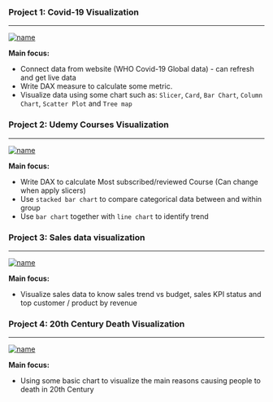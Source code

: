 ### **Project 1: Covid-19 Visualization**
***
[![name](https://torch-naranja-318.notion.site/image/https%3A%2F%2Fs3-us-west-2.amazonaws.com%2Fsecure.notion-static.com%2Fc2d57f05-502f-4031-8984-dfdf5f8919ce%2FPBI1.png?id=591adc15-ae94-4bfb-93f5-67b64595dbe3&table=block&spaceId=152c4298-cb5c-4dfd-a156-aa947915aea5&width=2000&userId=&cache=v2)](https://torch-naranja-318.notion.site/image/https%3A%2F%2Fs3-us-west-2.amazonaws.com%2Fsecure.notion-static.com%2Fc2d57f05-502f-4031-8984-dfdf5f8919ce%2FPBI1.png?id=591adc15-ae94-4bfb-93f5-67b64595dbe3&table=block&spaceId=152c4298-cb5c-4dfd-a156-aa947915aea5&width=2000&userId=&cache=v2)

**Main focus:**
* Connect data from website (WHO Covid-19 Global data) - can refresh and get live data
* Write DAX measure to calculate some metric.
* Visualize data using some chart such as: `Slicer`, `Card`, `Bar Chart`, `Column Chart`, `Scatter Plot` and `Tree map`

### **Project 2: Udemy Courses Visualization**
***
[![name](https://torch-naranja-318.notion.site/image/https%3A%2F%2Fs3-us-west-2.amazonaws.com%2Fsecure.notion-static.com%2F940e1661-75c1-45a9-9a1a-94b29aa98ba9%2FUntitled.png?id=090b030e-58d6-4697-8ecc-2a2266fca032&table=block&spaceId=152c4298-cb5c-4dfd-a156-aa947915aea5&width=2000&userId=&cache=v2)](https://torch-naranja-318.notion.site/image/https%3A%2F%2Fs3-us-west-2.amazonaws.com%2Fsecure.notion-static.com%2F940e1661-75c1-45a9-9a1a-94b29aa98ba9%2FUntitled.png?id=090b030e-58d6-4697-8ecc-2a2266fca032&table=block&spaceId=152c4298-cb5c-4dfd-a156-aa947915aea5&width=2000&userId=&cache=v2)

**Main focus:**
* Write DAX to calculate Most subscribed/reviewed Course (Can change when apply slicers)
* Use `stacked bar chart` to compare categorical data between and within group
* Use `bar chart` together with `line chart` to identify trend

### **Project 3: Sales data visualization**
***
[![name](https://scontent.fsgn10-2.fna.fbcdn.net/v/t1.15752-9/341928626_612384543840605_6855920414923300182_n.png?_nc_cat=105&ccb=1-7&_nc_sid=ae9488&_nc_ohc=C-JuAIqjs1kAX-4Qdni&_nc_ht=scontent.fsgn10-2.fna&oh=03_AdS_NSzbXK6VXDnvdODmQJcMvA7kGFPLINPT3twyOKucVA&oe=646D8E45)](https://scontent.fsgn10-2.fna.fbcdn.net/v/t1.15752-9/341928626_612384543840605_6855920414923300182_n.png?_nc_cat=105&ccb=1-7&_nc_sid=ae9488&_nc_ohc=C-JuAIqjs1kAX-4Qdni&_nc_ht=scontent.fsgn10-2.fna&oh=03_AdS_NSzbXK6VXDnvdODmQJcMvA7kGFPLINPT3twyOKucVA&oe=646D8E45)

**Main focus:**
* Visualize sales data to know sales trend vs budget, sales KPI status and top customer / product by revenue
### **Project 4: 20th Century Death Visualization**
***
[![name](https://torch-naranja-318.notion.site/image/https%3A%2F%2Fs3-us-west-2.amazonaws.com%2Fsecure.notion-static.com%2F9b530a54-6ba8-4de3-9620-1688de77f05e%2FUntitled.png?id=c4e1183e-00f8-441d-915f-1b7dca762b27&table=block&spaceId=152c4298-cb5c-4dfd-a156-aa947915aea5&width=2000&userId=&cache=v2)](https://torch-naranja-318.notion.site/image/https%3A%2F%2Fs3-us-west-2.amazonaws.com%2Fsecure.notion-static.com%2F9b530a54-6ba8-4de3-9620-1688de77f05e%2FUntitled.png?id=c4e1183e-00f8-441d-915f-1b7dca762b27&table=block&spaceId=152c4298-cb5c-4dfd-a156-aa947915aea5&width=2000&userId=&cache=v2)

**Main focus:**
* Using some basic chart to visualize the main reasons causing people to death in 20th Century

